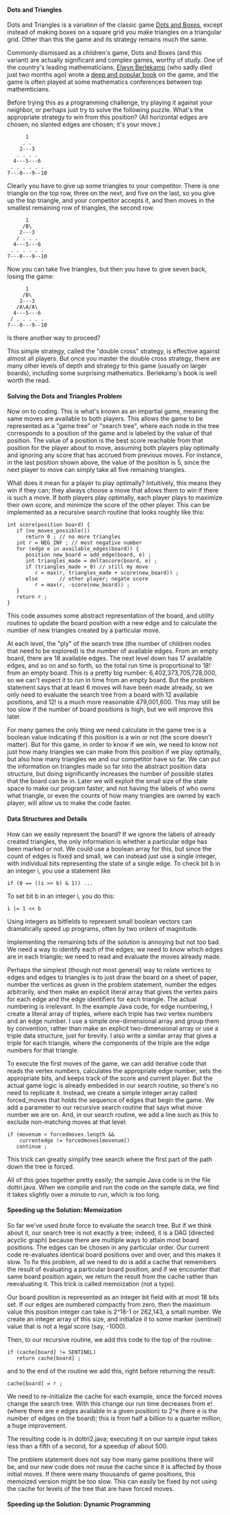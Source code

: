 #### Dots and Triangles

Dots and Triangles is a variation of the classic game
[Dots and Boxes](https://en.wikipedia.org/wiki/Dots_and_Boxes),
except instead of making boxes on a square grid
you make triangles on a triangular grid.  Other than this the
game and its strategy remains much the same.

Commonly dismissed as a children's game, Dots and Boxes (and
this variant) are actually significant and complex games, worthy
of study.  One of the country's leading mathematicians,
[Elwyn Berlekamp](https://en.wikipedia.org/wiki/Elwyn_Berlekamp)
(who sadly died just two months ago) wrote a
[deep and popular
book](https://www.amazon.com/Dots-Boxes-Game-Elwyn-Berlekamp/dp/1568811292)
on the game, and the game is often played
at some mathematics conferences between top mathemticians.

Before trying this as a
programming challenge, try playing it against your neighbor,
or perhaps just try to solve the following puzzle.  What's the
appropriate strategy to win from this position?  (All horizontal
edges are chosen; no slanted edges are chosen; it's your move.)

          1
         . .
        2---3
       . . . .
      4---5---6
     . . . . . .
    7---8---9--10

Clearly you have to give up some triangles to your competitor.
There is one triangle on the top row, three on the next, and
five on the last, so you give up the top triangle, and your
competitor accepts it, and then moves in the smallest remaining
row of triangles, the second row.

          1
         /B\
        2---3
       / . . .
      4---5---6
     . . . . . .
    7---8---9--10

Now you can take five triangles, but then you have to give
seven back, losing the game:

          1
         /B\
        2---3
       /A\A/A\
      4---5---6
     / . . . . .
    7---8---9--10

Is there another way to proceed?

This simple strategy, called the "double cross" strategy, is
effective against almost all players.  But once you master the
double cross strategy, there are many other levels of depth and
strategy to this game (usually on larger boards), including some
surprising mathematics.  Berlekamp's book is well worth the read.

#### Solving the Dots and Triangles Problem

Now on to coding.  This is what's known as an impartial game,
meaning the same moves are available to both players.  This
allows the game to be represented as a "game tree" or "search
tree", where each node in the tree corresponds to a position
of the game and is labeled by the value of that position.
The value of a position is the best score reachable from
that position for the player about to move, assuming both
players play optimally and ignoring any score that has
accrued from previous moves.  For instance, in the last
position shown above, the value of the position is 5, since
the next player to move can simply take all five remaining
triangles.

What does it mean for a player to play optimally?  Intuitively,
this means they win if they can; they always choose a move
that allows them to win if there is such a move.  If both
players play optimally, each player plays to maximize their
own score, and minimize the score of the other player.  This
can be implemented as a recursive search routine that looks
roughly like this:

    int score(position board) {
       if (no_moves_possible())
          return 0 ; // no more triangles
       int r = NEG_INF ; // most negative number
       for (edge e in available_edges(board)) {
          position new_board = add_edge(board, e) ;
          int triangles_made = deltascore(board, e) ;
          if (triangles_made > 0) // still my move
             r = max(r, triangles_made + score(new_board)) ;
          else       // other player; negate score
             r = max(r, -score(new_board)) ;
       }
       return r ;
    }

This code assumes some abstract representation of the
board, and utility routines to update the board position with
a new edge and to calculate the number of new triangles
created by a particular move.

At each level, the "ply" of the search tree (the number
of children nodes that need to be explored) is the number
of available edges.  From an empty board, there are 18
available edges.  The next level down has 17 available edges,
and so on and so forth, so the total run time is proportional
to 18! from an empty board.  This is a pretty big number:
6,402,373,705,728,000, so we can't expect it to run in time
from an empty board.  But the problem statement says that at
least 6 moves will have been made already, so we only need
to evaluate the search tree from a board with 12 available
positions, and 12! is a much more reasonable 479,001,600.
This may still be too slow if the number of board positions
is high, but we will improve this later.

For many games the only thing we need calculate in the game
tree is a boolean value indicating if this position is a
win or not (the score doesn't matter).  But for this game,
in order to know if we win, we need to know not just how
many triangles we can make from this position if we play
optimally, but also how many triangles we and our competitor
have so far.  We can put the information on triangles made
so far into the abstract position data structure, but doing
significantly increases the number of possible states that
the board can be in.  Later we will exploit the small size
of the state space to make our program faster, and not
having the labels of who owns what triangle, or even the
counts of how many triangles are owned by each player, will
allow us to make the code faster.

#### Data Structures and Details

How can we easily represent the board?  If we ignore the
labels of already created triangles, the only information is
whether a particular edge has been marked or not.  We could
use a boolean array for this, but since the count of edges
is fixed and small, we can instead just use a single integer,
with individual bits representing the state of a single
edge.  To check bit b in an integer i, you use a statement
like

    if (0 == ((i >> b) & 1)) ...

To set bit b in an integer i, you do this:

    i |= 1 << b

Using integers as bitfields to represent small boolean
vectors can dramatically speed up programs, often by
two orders of magnitude.

Implementing the remaining bits of the solution is annoying
but not too bad.  We need a way to identify each of the
edges; we need to know which edges are in each triangle; we
need to read and evaluate the moves already made.

Perhaps the simplest (though not most general) way to relate
vertices to edges and edges to triangles is to just draw
the board on a sheet of paper, number the vertices as given
in the problem statement, number the edges arbitrarily, and
then make an explicit literal array that gives the vertex
pairs for each edge and the edge identifiers for each
triangle.  The actual numbering is irrelevant.  In the example
Java code, for edge numbering, I create a literal array of
triples, where each triple has two vertex numbers and an
edge number.  I use a simple one-dimensional array and
group them by convention, rather than make an explicit
two-dimensional array or use a triple data structure, just
for brevity.  I also write a similar array that gives a
triple for each triangle, where the components of the triple
are the edge numbers for that triangle.

To execute the first moves of the game, we can add iterative
code that reads the vertex numbers, calculates the appropriate
edge number, sets the appropriate bits, and keeps track of the score
and current player.  But the actual game logic is already
embedded in our search routine, so there's no need to replicate
it.  Instead, we create a simple integer array called forced_moves
that holds the sequence of edges that begin the game.  We add
a parameter to our recursive search routine that says what move
number we are on.  And, in our search routine, we add a line
such as this to exclude non-matching moves at that level:

    if (movenum < forcedmoves.length &&
        currentedge != forcedmoves[movenum])
       continue ;

This trick can greatly simplify tree search where the first
part of the path down the tree is forced.

All of this goes together pretty easily; the sample Java code
is in the file dottri.java.  When we compile and run the code
on the sample data, we find it takes slightly over a minute
to run, which is too long.

#### Speeding up the Solution: Memoization

So far we've used brute force to evaluate the search tree.
But if we think about it, our search tree is not exactly a tree;
indeed, it is a DAG (directed acyclic graph) because there
are multiple ways to attain most board positions.  The edges
can be chosen in any particular order.  Our current code
re-evaluates identical board positions over and over, and this
makes it slow.  To fix this problem, all we need to do is
add a cache that remembers the result of evaluating a particular
board position, and if we encounter that same board position
again, we return the result from the cache rather than
reevaluating it.  This trick is called memoization (not a
typo).

Our board position is represented as an integer bit field with
at most 18 bits set.  If our edges are numbered compactly from
zero, then the maximum value this position integer can take is
2^18-1 or 262,143, a small number.  We create an integer array
of this size, and initialize it to some marker (sentinel) value
that is not a legal score (say, -1000).

Then, to our recursive routine, we add this code to the top of
the routine:

    if (cache[board] != SENTINEL)
       return cache[board] ;

and to the end of the routine we add this, right before returning
the result:

    cache[board] = r ;

We need to re-initialize the cache for each example, since the
forced moves change the search tree.  With this change our run
time decreases from e! (where there are e edges available in a
given position) to 2^e (here e is the number of edges on the
board); this is from half a billion to a quarter million, a huge
improvement.

The resulting code is in dottri2.java; executing it on our
sample input takes less than a fifth of a second, for a speedup
of about 500.

The problem statement does not say how many game positions there
will be, and our new code does not reuse the cache since it is
affected by those initial moves.  If there were many thousands of
game positions, this memoized version might be too slow.  This
can easily be fixed by not using the cache for levels of the tree
that are have forced moves.

#### Speeding up the Solution: Dynamic Programming
